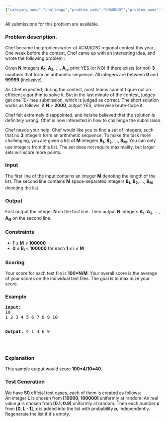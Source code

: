 ```yaml
---
{"category_name":"challenge","problem_code":"CHAORNOT","problem_name":"To challenge or not","languages_supported":{"0":"C","1":"CPP14","2":"JAVA","3":"PYTH","4":"PYTH 3.5","5":"CS2","6":"PAS fpc","7":"PAS gpc","8":"RUBY","9":"PHP","10":"GO","11":"NODEJS","12":"HASK","13":"SCALA","14":"D","15":"PERL","16":"FORT","17":"WSPC","18":"ADA","19":"CAML","20":"ICK","21":"BF","22":"ASM","23":"CLPS","24":"PRLG","25":"ICON","26":"SCM qobi","27":"PIKE","28":"ST","29":"NICE","30":"LUA","31":"BASH","32":"NEM","33":"LISP sbcl","34":"LISP clisp","35":"SCM guile","36":"JS","37":"ERL","38":"TCL","39":"PERL6","40":"TEXT","41":"CLOJ","42":"FS"},"max_timelimit":1,"source_sizelimit":50000,"problem_author":"ACRush","problem_tester":"tuananh93","date_added":"25-04-2013","tags":{"0":"ACRush","1":"challenge","2":"june13"},"editorial_url":"http://discuss.codechef.com/problems/CHAORNOT","time":{"view_start_date":1371460885,"submit_start_date":1371460885,"visible_start_date":1371460885,"end_date":1735669800},"is_direct_submittable":false,"layout":"problem"}
---
```

<span class="solution-visible-txt">All submissions for this problem are available.</span><h3>Problem description.</h3>
<p> Chef became the problem writer of ACM/ICPC regional contest this year. One week before the contest, Chef came up with an interesting idea, and wrote the following problem : </p>
<p> Given <b>N</b> integers <b>A<sub>1</sub></b>, <b>A<sub>2</sub></b>, ..., <b>A<sub>n</sub></b>, print YES (or NO) if there exists (or not) <b>3</b> numbers that form an arithmetic sequence. All integers are between <b>0</b> and <b>99999</b> (inclusive).</p>
<p> As Chef expected, during the contest, most teams cannot figure out an efficient algorithm to solve it. But in the last minute of the contest, judges get one 10-lines submission, which is judged as correct. The short solution works as follows, if <b>N</b> > <b>2000</b>, output YES, otherwise brute-force it. </p>
<p> Chef felt extremely disappointed, and he/she believed that the solution is definitely wrong. Chef is now interested in how to challenge the submission. </p>
<p> Chef needs your help. Chef would like you to find a set of integers, such that no <b>3</b> integers form an arithmetic sequence. To make the task more challenging, you are given a list of <b>M</b> integers <b>B<sub>1</sub></b>, <b>B<sub>2</sub></b>, ..., <b>B<sub>M</sub></b>. You can only use integers from this list. The set does not require maximality, but larger sets will score more points.</p>
<h3>Input</h3>
<p> The first line of the input contains an integer <b>M</b>   denoting the length of the list. The second line contains <b>M</b> space-separated integers <b>B<sub>1</sub></b>, <b>B<sub>2</sub></b>, ..., <b>B<sub>M</sub></b> denoting the list.</p>
<h3>Output</h3>
<p>First output the integer <b>N</b> on the first line. Then output <b>N</b> integers <b>A<sub>1</sub></b>, <b>A<sub>2</sub></b>, ..., <b>A<sub>N</sub></b> on the second line.</p>
<h3>Constraints</h3>
<ul>
<li><b>1</b> ≤ <b>M</b> ≤ <b>100000</b></li>
<li><b>0</b> ≤ <b>B<sub>i</sub></b> &lt; <b>100000</b> for each <b>1</b> ≤ <b>i</b> ≤ <b>M</b></li>
</ul>
<h3>Scoring</h3>
<p>Your score for each test file is <b>100*N/M</b>. Your overall score is the average of your scores on the individual test files. The goal is to maximize your score.</p>
<h3>Example</h3>
<pre><b>Input:</b>
10
1 2 3 4 5 6 7 8 9 10

<b>Output:</b>
4
1 4 6 9

</pre><h3>Explanation</h3>
<p>This sample output would score <b>100*4/10=40</b>.</p>
<h3>Test Generation</h3>
<p> We have <b>50</b> official test cases, each of them is created as follows:<br />
An integer <b>L</b> is chosen from <b>[10000, 100000]</b> uniformly at random. An real value <b>p</b> is chosen from <b>[0.1, 0.9]</b> uniformly at random. Then each number <b>x</b> from <b>[0, L - 1]</b>, <b>x</b> is added into the list with probability <b>p</b>, independently. Regenerate the list if it's empty. </p>
